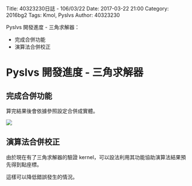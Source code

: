 Title: 40323230日誌 - 106/03/22
Date: 2017-03-22 21:00
Category: 2016bg2
Tags: Kmol, Pyslvs
Author: 40323230

Pyslvs 開發進度 - 三角求解器：

* 完成合併功能
* 演算法合併校正

<!-- PELICAN_END_SUMMARY -->

Pyslvs 開發進度 - 三角求解器
===

完成合併功能
---

算完結果後會依據參照設定合併成實體。

![](https://raw.githubusercontent.com/coursemdetw/project_site_files/gh-pages/files/2016spring/g2/Python_solvespace/0322_01.png)

演算法合併校正
---

由於現在有了三角求解器的驗證 kernel，可以設法利用其功能協助演算法結果預先得到點座標。

這樣可以降低錯誤發生的情況。
